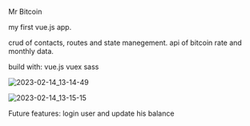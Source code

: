 

Mr Bitcoin


my first vue.js app.


crud of contacts, routes and state manegement.
api of bitcoin rate and monthly data.

build with:
vue.js
vuex
sass

![2023-02-14_13-14-49](https://user-images.githubusercontent.com/80868084/218822895-bd5ea604-5d72-47bf-acbd-f81de4ecef37.png)

![2023-02-14_13-15-15](https://user-images.githubusercontent.com/80868084/218822908-93ced40e-3ce5-4971-b941-2dafb777f4c5.png)

Future features:
login user and update his balance
